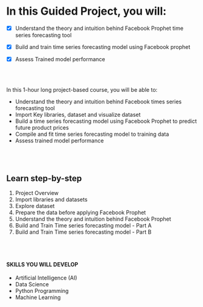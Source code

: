 # In this Guided Project, you will:
- [x] Understand the theory and intuition behind Facebook Prophet time series forecasting tool

- [x] Build and train time series forecasting model using Facebook prophet

- [x] Assess Trained model performance

<br/><br/>

In this 1-hour long project-based course, you will be able to:
- Understand the theory and intuition behind Facebook times series forecasting tool
- Import Key libraries, dataset and visualize dataset
- Build a time series forecasting model using Facebook Prophet to predict future product prices
- Compile and fit time series forecasting model to training data 
- Assess trained model performance

<br/><br/>

## Learn step-by-step

1. Project Overview
2. Import libraries and datasets 
3. Explore dataset
4. Prepare the data before applying Facebook Prophet
5. Understand the theory and intuition behind Facebook Prophet
6. Build and Train Time series forecasting model - Part A
7. Build and Train Time series forecasting model - Part B

<br/><br/>

#### SKILLS YOU WILL DEVELOP
* Artificial Intelligence (AI)
* Data Science
* Python Programming
* Machine Learning
